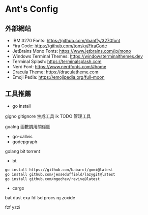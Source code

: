# Ant's Config

## 外部網站

- IBM 3270 Fonts: <https://github.com/rbanffy/3270font>
- Fira Code: <https://github.com/tonsky/FiraCode>
- JetBrains Mono Fonts: <https://www.jetbrains.com/lp/mono>
- Windows Terminal Themes: <https://windowsterminalthemes.dev>
- Terminal Splash: <https://terminalsplash.com>
- Nerd Font: <https://www.nerdfonts.com/#home>
- Dracula Theme: <https://draculatheme.com>
- Emoji Pedia: <https://emojipedia.org/full-moon>

## 工具推薦

- go install

gigno      gitignore 生成工具
ik         TODO 管理工具

goalng 函數調用關係圖
- go-callvis
- godepgraph

golang bit torrent
- bt


```bash
go install https://github.com/babarot/gomi@latest
go install github.com/jesseduffield/lazygit@latest
go install github.com/mgechev/revive@latest
```



- cargo

bat
dust
exa
fd
lsd
procs
rg
zoxide

fzf
yzzi
